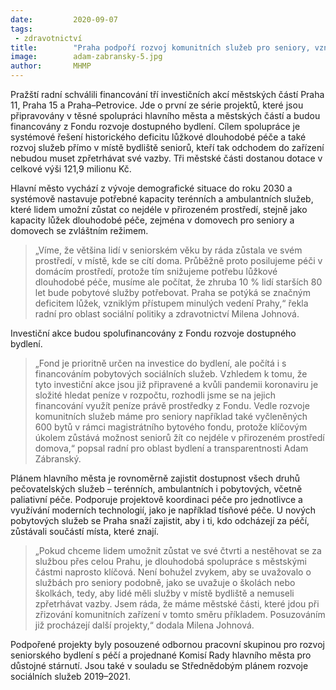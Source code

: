 ```yaml
---
date:         2020-09-07
tags:         
 - zdravotnictví
title:        "Praha podpoří rozvoj komunitních služeb pro seniory, vznikne 110 nových lůžek"
image: 	      adam-zabransky-5.jpg
author:       MHMP
---
```


Pražští radní schválili financování tří investičních akcí městských částí Praha 11, Praha 15 a Praha–Petrovice. Jde o první ze série projektů, které jsou připravovány v těsné spolupráci hlavního města a městských částí a budou financovány z Fondu rozvoje dostupného bydlení. Cílem spolupráce je systémové řešení historického deficitu lůžkové dlouhodobé péče a také rozvoj služeb přímo v místě bydliště seniorů, kteří tak odchodem do zařízení nebudou muset zpřetrhávat své vazby. Tři městské části dostanou dotace v celkové výši 121,9 milionu Kč.

Hlavní město vychází z vývoje demografické situace do roku 2030 a systémově nastavuje potřebné kapacity terénních a ambulantních služeb, které lidem umožní zůstat co nejdéle v přirozeném prostředí, stejně jako kapacity lůžek dlouhodobé péče, zejména v domovech pro seniory a domovech se zvláštním režimem.

> „Víme, že většina lidí v seniorském věku by ráda zůstala ve svém prostředí, v místě, kde se cítí doma. Průběžně proto posilujeme péči v domácím prostředí, protože tím snižujeme potřebu lůžkové dlouhodobé péče, musíme ale počítat, že zhruba 10 % lidí starších 80 let bude pobytové služby potřebovat. Praha se potýká se značným deficitem lůžek, vzniklým přístupem minulých vedení Prahy,“ řekla radní pro oblast sociální politiky a zdravotnictví Milena Johnová.

Investiční akce budou spolufinancovány z Fondu rozvoje dostupného bydlení. 
> „Fond je prioritně určen na investice do bydlení, ale počítá i s financováním pobytových sociálních služeb. Vzhledem k tomu, že tyto investiční akce jsou již připravené a kvůli pandemii koronaviru je složité hledat peníze v rozpočtu, rozhodli jsme se na jejich financování využít peníze právě prostředky z Fondu. Vedle rozvoje komunitních služeb máme pro seniory například také vyčleněných 600 bytů v rámci magistrátního bytového fondu, protože klíčovým úkolem zůstává možnost seniorů žít co nejdéle v přirozeném prostředí domova,“ popsal radní pro oblast bydlení a transparentnosti Adam Zábranský.

Plánem hlavního města je rovnoměrně zajistit dostupnost všech druhů pečovatelských služeb – terénních, ambulantních i pobytových, včetně paliativní péče. Podporuje projektově koordinaci péče pro jednotlivce a využívání moderních technologií, jako je například tísňové péče. U nových pobytových služeb se Praha snaží zajistit, aby i ti, kdo odcházejí za péčí, zůstávali součástí místa, které znají.

> „Pokud chceme lidem umožnit zůstat ve své čtvrti a nestěhovat se za službou přes celou Prahu, je dlouhodobá spolupráce s městskými částmi naprosto klíčová. Není bohužel zvykem, aby se uvažovalo o službách pro seniory podobně, jako se uvažuje o školách nebo školkách, tedy, aby lidé měli služby v místě bydliště a nemuseli zpřetrhávat vazby. Jsem ráda, že máme městské části, které jdou při zřizování komunitních zařízení v tomto směru příkladem. Posuzováním již procházejí další projekty,“ dodala Milena Johnová.

Podpořené projekty byly posouzené odbornou pracovní skupinou pro rozvoj seniorského bydlení s péčí a projednané Komisí Rady hlavního města pro důstojné stárnutí. Jsou také v souladu se Střednědobým plánem rozvoje sociálních služeb 2019–2021.
